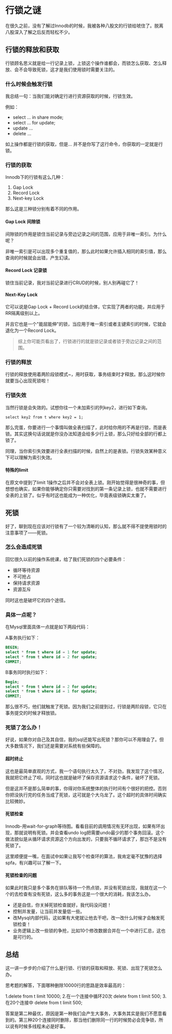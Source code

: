# 行锁之谜

在很久之前，没有了解过Innodb的时候，我被各种八股文的行锁给唬住了。脱离八股深入了解之后反而轻松不少。

## 行锁的释放和获取

行锁顾名思义就是给一行记录上锁，上锁这个操作谁都会，而锁怎么获取、怎么释放、会不会导致死锁，这才是我们使用锁时需要关注的。

### 什么时候会触发行锁
我总结一句：当我们能对确定行进行资源获取的时候，行锁生效。

例如：
- select ... in share mode;
- select ... for update;
- update ...
- delete ...

如上操作都是行锁的获取，但是... 并不是你写了这行命令，你获取的一定就是行锁。
### 行锁的获取
Innodb下的行锁有这么几种：
1. Gap Lock
2. Record Lock
3. Next-key Lock

那么这是三种锁分别有着不同的作用。

#### Gap Lock 间隙锁
间隙锁的作用是锁住当前记录与旁边记录之间的范围，应用于非唯一索引。为什么呢？

非唯一索引是可以出现多个重复值的，那么此时如果允许插入相同的索引值，那么查询的时候就会出错，产生幻读。

#### Record Lock 记录锁
锁住当前记录，我对当前记录进行CRUD的时候，别人别再碰它了！

#### Next-Key Lock 
它可以说是Gap Lock + Record Lock的结合体，它实现了两者的功能，并应用于RR隔离级别以上。

并且它也是一个"能屈能伸"的锁，当应用于唯一索引或者主键索引的时候，它就会退化为一个Record Lock。

> 综上你可能页看出了，行锁进行的就是锁记录或者锁于旁边记录之间的范围。
### 行锁的释放
行锁的释放使用着两阶段锁模式~，用时获取，事务结束时才释放。那么这时候你就要当心出现死锁啦！
### 行锁失效
当然行锁是会失效的。试想你往一个未加索引的列key2，进行如下查询。
```mysql
select key2 from t where key2 = 1;
```
那么完蛋，你要进行一个事情叫做全表扫描了，此时给你用的不再是行锁，而是表锁。其实这换句话说就是你没办法知道会给多少行上锁，那么只好给全部的行都上锁了。

同理，当你索引失效要进行全表扫描的时候，自然上的是表锁。行锁失效某种意义下可以理解为索引失效。

#### 特殊的limit
在原文中提到了limit 1操作之后并不会对全表上锁。刚开始觉得是很神奇的事，但想想也确实，如果你能够确定你只需要对找到的第一条记录上锁，也就不需要进行全表的上锁了。似乎有时这也能成为一种优化，毕竟表级锁确实太重了。

## 死锁
好了，聊到现在应该对行锁有了一个较为清晰的认知，那么就不得不提使用锁时的注意事项了——死锁。

### 怎么会造成死锁
回忆很久以前的操作系统课，给了我们死锁的四个必要条件：
- 循环等待资源
- 不可抢占
- 保持请求资源
- 资源互斥

同时这也是破坏它的四个途径。

### 具体一点呢？
在Mysql里面具体一点就是如下两段代码：

A事务执行如下：
```sql
BEGIN;
select * from t where id = 1 for update;
select * from t where id = 2 for update;
COMMIT;
```
B事务同时执行如下：
```sql
Begin;
select * from t where id = 2 for update;
select * from t where id = 1 for update;
COMMIT;
```

那么很不巧，他们就触发了死锁。因为我们之前提到过，行锁是两阶段锁，它只在事务提交的时候才释放锁。

### 死锁了怎么办！
好说，如果你对自己及其自信，我的sql还能写出死锁？那你可以不用理会了。但大多数情况下，我们还是需要对系统有些保障的。

#### 超时终止
这也是最简单直观的方式，我一个语句执行太久了，不对劲，我发现了这个情况，我就把它终止了呗。同时这也就是破坏了保存资源请求这个条件，破坏了死锁。

但是这并不是那么简单的事，你得对你系统整体的执行时间有个很好的把控。否则你把没执行完的任务当成了死锁，这可就是个大乌龙了。这个超时的具体时间确实比较微妙。

#### 死锁检查

Innodb-用wait-for-graph等待图。看看目前的调用情况有无环出现，如果有环出现，那就说明有死锁。并会查看undo log把需要undo最少的那个事务回滚。这个做法貌似是从循环请求资源这个方向出发的，只要我不循环请求了，那岂不是没有死锁了。

这里顺便提一嘴，在面试中如果让我写个检查环的算法，我肯定毫不犹豫的选择spfa，有兴趣可以了解一下。

#### 死锁检查的问题
如果此时我只是多个事务在排队等待一个热点锁，并没有死锁出现，我就在这一个个的去检查有没有死锁，这么多的事务这是一个很大的消耗，我该怎么办。

- 还是自信，你关掉死锁检查就好，我代码没问题！
- 控制并发量，让当前并发量低一些。
- 改Mysql内部代码，这如果有大佬就让他去干吧，改一改什么时候才会触发死锁检查！
- 业务逻辑上改一些锁的争抢，比如10个修改数据合并在一个中进行汇总，这也是可行的。

## 总结
这一讲一步步的介绍了什么是行锁、行锁的获取和释放、死锁、出现了死锁怎么办。

思考题的解答，下面哪种删除10000行的思路是效率最高的：

1.delete from t limit 10000;
2.在一个连接中循环20次 delete from t limit 500;
3.在20个连接中 delete from t limit 500;

答案是第二种最优，原因是第一种我们会产生大事务，大事务其实是我们不愿意看到的。第三种20个连接同时删除，那当他们删除同一行的时候势必会竞争锁，所以说有时候多线程未必是好事。